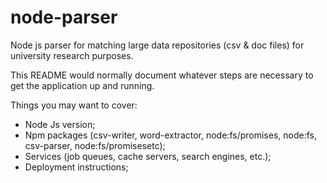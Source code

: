 # node-parser
Node js parser for matching large data repositories  (csv &amp; doc files) for university research purposes.

This README would normally document whatever steps are necessary to get the application up and running.

Things you may want to cover: 

- Node Js version; 
- Npm packages (csv-writer, word-extractor, node:fs/promises, node:fs, csv-parser, node:fs/promisesetc);
- Services (job queues, cache servers, search engines, etc.);
- Deployment instructions;




